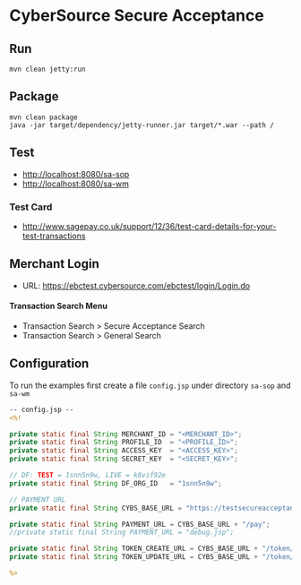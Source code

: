 CyberSource Secure Acceptance
=============================

## Run

```term
mvn clean jetty:run
```

## Package

```term
mvn clean package
java -jar target/dependency/jetty-runner.jar target/*.war --path /
```

## Test
 - [http://localhost:8080/sa-sop](http://localhost:8080/sa-sop/)
 - [http://localhost:8080/sa-wm](http://localhost:8080/sa-wm/)

### Test Card
 - http://www.sagepay.co.uk/support/12/36/test-card-details-for-your-test-transactions

## Merchant Login
- URL: https://ebctest.cybersource.com/ebctest/login/Login.do

#### Transaction Search Menu
- Transaction Search > Secure Acceptance Search
- Transaction Search > General Search

## Configuration

To run the examples first create a file `config.jsp` under directory `sa-sop` and `sa-wm`

```jsp
-- config.jsp --
<%!

private static final String MERCHANT_ID = "<MERCHANT_ID>";
private static final String PROFILE_ID  = "<PROFILE_ID>";
private static final String ACCESS_KEY  = "<ACCESS_KEY>";
private static final String SECRET_KEY  = "<SECRET_KEY>";

// DF: TEST = 1snn5n9w, LIVE = k8vif92e 
private static final String DF_ORG_ID   = "1snn5n9w";

// PAYMENT URL
private static final String CYBS_BASE_URL = "https://testsecureacceptance.cybersource.com/silent";

private static final String PAYMENT_URL = CYBS_BASE_URL + "/pay";
//private static final String PAYMENT_URL = "debug.jsp";

private static final String TOKEN_CREATE_URL = CYBS_BASE_URL + "/token/create";
private static final String TOKEN_UPDATE_URL = CYBS_BASE_URL + "/token/update";

%>
```